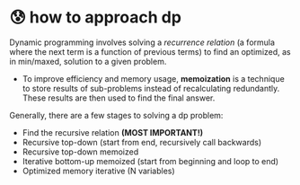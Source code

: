 # 😰 how to approach dp

Dynamic programming involves solving a _recurrence relation_ (a formula where the next term is a function of previous terms) to find an optimized, as in min/maxed, solution to a given problem.

* To improve efficiency and memory usage, **memoization** is a technique to store results of sub-problems instead of recalculating redundantly. These results are then used to find the final answer.

Generally, there are a few stages to solving a dp problem:

* Find the recursive relation **(MOST IMPORTANT!)**
* Recursive top-down (start from end, recursively call backwards)
* Recursive top-down memoized
* Iterative bottom-up memoized (start from beginning and loop to end)
* Optimized memory iterative (N variables)
